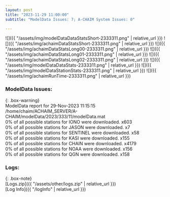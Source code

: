 ```yaml
---
layout: post
title: "2023-11-29 11:00:00"
subtitle: "ModelData Issues: 7; A-CHAIM System Issues: 0"

---
```


![]({{ "/assets/img/modelDataDataStatsShort-2333311.png" | relative_url }})
![]({{ "/assets/img/achaimDataStatsShort-2333311.png" | relative_url }})
![]({{ "/assets/img/achaimDataStatsLong00-2333311.png" | relative_url }})
![]({{ "/assets/img/achaimDataStatsLong01-2333311.png" | relative_url }})
![]({{ "/assets/img/achaimDataStatsLong02-2333311.png" | relative_url }})
![]({{ "/assets/img/modelDataDataStats-2333311.png" | relative_url }})
![]({{ "/assets/img/modelDataStationStats-2333311.png" | relative_url }})
![]({{ "/assets/img/achaimRunTime-2333311.png" | relative_url }})


### ModelData Issues:  
  
{: .box-warning}  
 ModelData report for 29-Nov-2023 11:15:15   
 /home/chaim/ACHAIM_SERVER/A-CHAIM/modelData/2023/333/11/modelData.mat   
 0% of all possible stations for IONO were downloaded. x603   
 0% of all possible stations for JASON were downloaded. x7   
 0% of all possible stations for SENTINEL were downloaded. x58   
 0% of all possible stations for KASI were downloaded. x155   
 0% of all possible stations for CHAIN were downloaded. x4179   
 0% of all possible stations for NOAA were downloaded. x156   
 0% of all possible stations for QGN were downloaded. x158   
  


### Logs:  
  
{: .box-note}  
[Logs.zip]({{ "/assets/other/logs.zip" | relative_url }})  
[Log Info]({{ "/logInfo" | relative_url }})  
